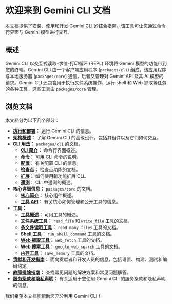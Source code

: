 # 欢迎来到 Gemini CLI 文档

本文档提供了安装、使用和开发 Gemini CLI 的综合指南。该工具可让您通过命令行界面与 Gemini 模型进行交互。

## 概述

Gemini CLI 以交互式读取-求值-打印循环 (REPL) 环境将 Gemini 模型的功能带到您的终端。Gemini CLI 由一个客户端应用程序 (`packages/cli`) 组成，该应用程序与本地服务器 (`packages/core`) 通信，后者又管理对 Gemini API 及其 AI 模型的请求。Gemini CLI 还包含用于执行文件系统操作、运行 shell 和 Web 抓取等任务的各种工具，这些工具由 `packages/core` 管理。

## 浏览文档

本文档分为以下几个部分：

- **[执行和部署](./deployment.md)：** 运行 Gemini CLI 的信息。
- **[架构概述](./architecture.md)：** 了解 Gemini CLI 的高级设计，包括其组件以及它们如何交互。
- **CLI 用法：** `packages/cli` 的文档。
  - **[CLI 简介](./cli/index.md)：** 命令行界面概述。
  - **[命令](./cli/commands.md)：** 可用 CLI 命令的说明。
  - **[配置](./cli/configuration.md)：** 有关配置 CLI 的信息。
  - **[检查点](./checkpointing.md)：** 检查点功能的文档。
  - **[扩展](./extension.md)：** 如何使用新功能扩展 CLI。
  - **[遥测](./telemetry.md)：** CLI 中遥测的概述。
- **核心详细信息：** `packages/core` 的文档。
  - **[核心简介](./core/index.md)：** 核心组件概述。
  - **[工具 API](./core/tools-api.md)：** 有关核心如何管理和公开工具的信息。
- **工具：**
  - **[工具概述](./tools/index.md)：** 可用工具的概述。
  - **[文件系统工具](./tools/file-system.md)：** `read_file` 和 `write_file` 工具的文档。
  - **[多文件读取工具](./tools/multi-file.md)：** `read_many_files` 工具的文档。
  - **[Shell 工具](./tools/shell.md)：** `run_shell_command` 工具的文档。
  - **[Web 抓取工具](./tools/web-fetch.md)：** `web_fetch` 工具的文档。
  - **[Web 搜索工具](./tools/web-search.md)：** `google_web_search` 工具的文档。
  - **[内存工具](./tools/memory.md)：** `save_memory` 工具的文档。
- **[贡献和开发指南](../CONTRIBUTING.md)：** 面向贡献者和开发人员的信息，包括设置、构建、测试和编码约定。
- **[故障排除指南](./troubleshooting.md)：** 查找常见问题的解决方案和常见问题解答。
- **[服务条款和隐私声明](./tos-privacy.md)：** 有关适用于您使用 Gemini CLI 的服务条款和隐私声明的信息。

我们希望本文档能帮助您充分利用 Gemini CLI！